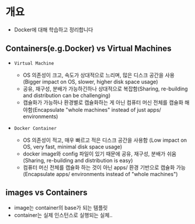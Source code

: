 # 개요

- Docker에 대해 학습하고 정리합니다

## Containers(e.g.Docker) vs Virtual Machines

- `Virtual Machine`
  - OS 의존성이 크고, 속도가 상대적으로 느리며, 많은 디스크 공간을 사용
  (Bigger impact on OS, slower, higher disk space usage)
  - 공유, 재구성, 분배가 가능하긴하나 상대적으로 복잡함(Sharing, re-building and distribution can be challenging)
  - 캡슐화가 가능하나 환경별로 캡슐화하는 게 아닌 컴퓨터 머신 전체를 캡슐화 해야함(Encapsulate "whole machines" instead of just apps/ environments)

- `Docker Container`
  - OS 의존성이 적고, 매우 빠르고 적은 디스크 공간을 사용함
  (Low impact on OS, very fast, minimal disk space usage)
  - docker image와 config 파일이 있기 때문에 공유, 재구성, 분배가 쉬움
  (Sharing, re-building and distribution is easy)
  - 컴퓨터 머신 전체를 캡슐화 하는 것이 아닌 apps/ 환경 기반으로 캡슐화 가능(Encapsulate apps/ environments instead of "whole machines")

## images vs Containers

- image는 container의 base가 되는 템플릿
- container는 실제 인스턴스로 실행되는 실체..
